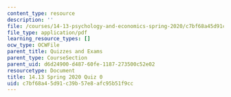 ```yaml
---
content_type: resource
description: ''
file: /courses/14-13-psychology-and-economics-spring-2020/c7bf68a45d91c39b57e8afc95b51f9cc_MIT14_13S20_quiz0.pdf
file_type: application/pdf
learning_resource_types: []
ocw_type: OCWFile
parent_title: Quizzes and Exams
parent_type: CourseSection
parent_uid: d6d24900-d487-60fe-1187-273500c52e02
resourcetype: Document
title: 14.13 Spring 2020 Quiz 0
uid: c7bf68a4-5d91-c39b-57e8-afc95b51f9cc
---
```

